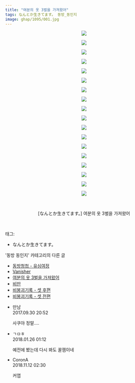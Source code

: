 ```yaml
---
title: "여분의 옷 3벌을 가져왔어"
tags: なんとか生きてます。 동방_동인지
image: ghap/1095/001.jpg
---
```

<div class="article">
<p style="text-align: center; clear: none; float: none;"><img src="{{ site.nasurl }}/ghap/1095/001.jpg"/></p>
<p style="text-align: center; clear: none; float: none;"><img src="{{ site.nasurl }}/ghap/1095/002.jpg"/></p>
<p style="text-align: center; clear: none; float: none;"><img src="{{ site.nasurl }}/ghap/1095/003.jpg"/></p>
<p style="text-align: center; clear: none; float: none;"><img src="{{ site.nasurl }}/ghap/1095/004.jpg"/></p>
<p style="text-align: center; clear: none; float: none;"><img src="{{ site.nasurl }}/ghap/1095/005.jpg"/></p>
<p style="text-align: center; clear: none; float: none;"><img src="{{ site.nasurl }}/ghap/1095/006.jpg"/></p>
<p style="text-align: center; clear: none; float: none;"><img src="{{ site.nasurl }}/ghap/1095/007.jpg"/></p>
<p style="text-align: center; clear: none; float: none;"><img src="{{ site.nasurl }}/ghap/1095/008.jpg"/></p>
<p style="text-align: center; clear: none; float: none;"><img src="{{ site.nasurl }}/ghap/1095/009.jpg"/></p>
<p style="text-align: center; clear: none; float: none;"><img src="{{ site.nasurl }}/ghap/1095/010.jpg"/></p>
<p style="text-align: center; clear: none; float: none;"><img src="{{ site.nasurl }}/ghap/1095/011.jpg"/></p>
<p style="text-align: center; clear: none; float: none;"><img src="{{ site.nasurl }}/ghap/1095/012.jpg"/></p>
<p style="text-align: center; clear: none; float: none;"><img src="{{ site.nasurl }}/ghap/1095/013.jpg"/></p>
<p style="text-align: center; clear: none; float: none;"><img src="{{ site.nasurl }}/ghap/1095/014.jpg"/></p>
<p style="text-align: center; clear: none; float: none;"><img src="{{ site.nasurl }}/ghap/1095/015.jpg"/></p>
<p style="text-align: center; clear: none; float: none;"><img src="{{ site.nasurl }}/ghap/1095/016.jpg"/></p>
<p style="text-align: center; clear: none; float: none;"><img src="{{ site.nasurl }}/ghap/1095/017.jpg"/></p>
<p style="text-align: center; clear: none; float: none;"><img src="{{ site.nasurl }}/ghap/1095/018.jpg"/></p>
<p style="text-align: center; clear: none; float: none;"><br/></p>
<p style="text-align: center; clear: none; float: none;">[なんとか生きてます。] 여분의 옷 3벌을 가져왔어</p>
<p><br/></p>
</div><div class="tagTrail">
<p>태그: </p>
<ul>
<li>なんとか生きてます。</li>
</ul>
</div><div class="another">
<p>'동방 동인지' 카테고리의 다른 글</p>
<ul>
<li><a href="/2016-07-26-ghap_1097">동방청첩 - 유심여정</a></li>
<li><a href="/2016-07-26-ghap_1096">Vanisher</a></li>
<li><a href="/2016-07-26-ghap_1095">여분의 옷 3벌을 가져왔어</a></li>
<li><a href="/2016-07-25-ghap_1094">비만</a></li>
<li><a href="/2016-07-25-ghap_1093">비봉괴기록 - 셋 후편</a></li>
<li><a href="/2016-07-25-ghap_1092">비봉괴기록 - 셋 전편</a></li>
</ul>
</div><div class="cb_module cb_fluid">
<div class="cb_wrt cb_profile">
<div class="comment">
<ul>
<li class="cb_thumb_off" id="comment15093835">
<div class="cb_comment_area">
<div class="cb_info_area">
<div class="cb_section">
<span class="cb_nick_name">만남</span>
</div>
<div class="cb_section">
<span class="cb_date">2017.09.30 20:52 </span>
</div>
</div>
<div class="cb_dsc_comment">
<p class="cb_dsc">
											사쿠야 정말....
										</p>
</div>
</div></li>
<li class="cb_thumb_off" id="comment15183128">
<div class="cb_comment_area">
<div class="cb_info_area">
<div class="cb_section">
<span class="cb_nick_name">ㄱㅁㅎ</span>
</div>
<div class="cb_section">
<span class="cb_date">2018.01.26 01:12 </span>
</div>
</div>
<div class="cb_dsc_comment">
<p class="cb_dsc">
											예전에 봤는데 다시 봐도 꿀잼이네
										</p>
</div>
</div></li>
<li class="cb_thumb_off" id="comment15371766">
<div class="cb_comment_area">
<div class="cb_info_area">
<div class="cb_section">
<span class="cb_nick_name">CoronA</span>
</div>
<div class="cb_section">
<span class="cb_date">2018.11.12 02:30 </span>
</div>
</div>
<div class="cb_dsc_comment">
<p class="cb_dsc">
											커엽
										</p>
</div>
</div></li>
</ul>
</div>
</div><!-- commentList close -->
</div>
<br/>
<p id="refer"></p>
<br/>

